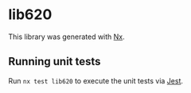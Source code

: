 # lib620

This library was generated with [Nx](https://nx.dev).

## Running unit tests

Run `nx test lib620` to execute the unit tests via [Jest](https://jestjs.io).
